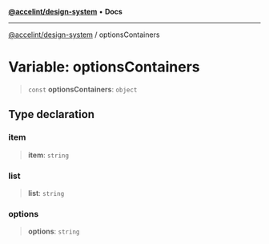[**@accelint/design-system**](../README.md) • **Docs**

***

[@accelint/design-system](../README.md) / optionsContainers

# Variable: optionsContainers

> `const` **optionsContainers**: `object`

## Type declaration

### item

> **item**: `string`

### list

> **list**: `string`

### options

> **options**: `string`
